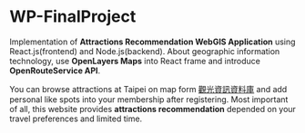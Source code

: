 # WP-FinalProject
Implementation of **Attractions Recommendation WebGIS Application** using React.js(frontend) and Node.js(backend).
About geographic information technology, use **OpenLayers Maps** into React frame and introduce **OpenRouteService API**.

You can browse attractions at Taipei on map form [觀光資訊資料庫](https://data.gov.tw/dataset/7777) and add personal like spots into your membership after registering.
Most important of all, this website provides **attractions recommendation** depended on your travel preferences and limited time.

